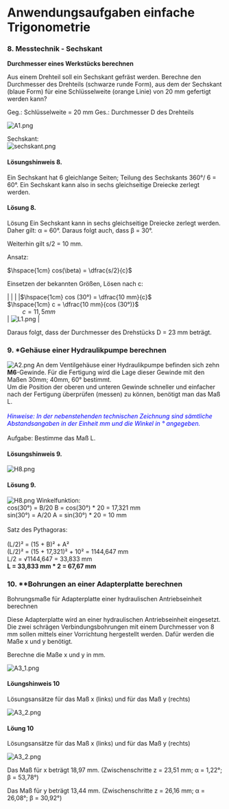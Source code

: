 <!--
author: Christian Golnik

language: de

link: https://gist.githubusercontent.com/andre-dietrich/3c69f68b2c4d80c8c6eb177229ae1ae8/raw/31cde15c4a7f3c2eda7d5ebdea440205f366acad/hideCircle.css

narrator: Ukrainian Female
-->

# Anwendungsaufgaben einfache Trigonometrie

### 8. Messtechnik - Sechskant

__Durchmesser eines Werkstücks berechnen__

Aus einem Drehteil soll ein Sechskant gefräst werden. Berechne den Durchmesser des Drehteils (schwarze runde Form), aus dem der Sechskant (blaue Form) für eine Schlüsselweite (orange Linie) von 20 mm gefertigt werden kann?

Geg.: Schlüsselweite = 20 mm
Ges.:	Durchmesser D des Drehteils

![A1.png](https://diversewolken.ddns.net/nextcloud/index.php/s/4BFW3SLYQjJdcrk/download)

Sechskant:<br> ![sechskant.png](https://diversewolken.ddns.net/nextcloud/index.php/s/C9QsrZyRHt7CsRL/download)

#### Lösungshinweis 8.
Ein Sechskant hat 6 gleichlange Seiten; Teilung des Sechskants 360°/ 6 = 60°. Ein Sechskant kann also in sechs gleichseitige Dreiecke zerlegt werden.

#### Lösung 8.

Lösung
Ein Sechskant kann in sechs gleichseitige Dreiecke zerlegt werden. Daher gilt: α = 60°. Daraus folgt auch, dass β = 30°. 

Weiterhin gilt s/2 = 10 mm. 

Ansatz:

$\hspace{1cm} cos(\beta) 	= \dfrac{s/2}{c}$

Einsetzen der bekannten Größen, Lösen nach c:

| | |
|$\hspace{1cm} cos (30°)	= \dfrac{10 mm}{c}$ <br> $\hspace{1cm} c	= \dfrac{10 mm}{cos (30°)}$ <br> $\hspace{1cm} c 	= 11,5 mm$ <br> | ![L1.png](https://diversewolken.ddns.net/nextcloud/index.php/s/r29cB5Ro6Rj3mDD/download)  | 

Daraus folgt, dass der Durchmesser des Drehstücks D = 23 mm beträgt.

### 9. *Gehäuse einer Hydraulikpumpe  berechnen

![A2.png](https://diversewolken.ddns.net/nextcloud/index.php/s/tZME7pRmRxXScEG/download) An dem Ventilgehäuse einer Hydraulikpumpe befinden sich zehn __M6__-Gewinde. Für die Fertigung wird die Lage dieser Gewinde mit den Maßen 30mm; 40mm, 60° bestimmt. <br> Um die Position der oberen und unteren Gewinde schneller und einfacher nach der Fertigung überprüfen (messen) zu können, benötigt man das Maß L. <br> <br>
<span style="color:blue">_Hinweise: In der nebenstehenden technischen Zeichnung sind sämtliche Abstandsangaben in der Einheit mm und die Winkel in ° angegeben._</span> <br> <br>
Aufgabe: Bestimme das Maß L.

#### Lösungshinweis 9.

![H8.png](https://diversewolken.ddns.net/nextcloud/index.php/s/WaQCiHrbyr3oTee/download)


#### Lösung 9.
![H8.png](https://diversewolken.ddns.net/nextcloud/index.php/s/WaQCiHrbyr3oTee/download) Winkelfunktion:<br>
cos(30°) = B/20		B = cos(30°) * 20 = 17,321 mm <br>
sin(30°) = A/20		A = sin(30°) * 20 = 10 mm <br> <br>
Satz des Pythagoras: <br> <br>
(L/2)² = (15 + B)² + A² <br>
(L/2)² = (15 + 17,321)² + 10² = 1144,647 mm <br>
L/2 = √1144,647 = 33,833 mm <br>
__L = 33,833 mm * 2 = 67,67 mm__

### 10. **Bohrungen an einer Adapterplatte berechnen

Bohrungsmaße für Adapterplatte einer hydraulischen Antriebseinheit berechnen

Diese Adapterplatte wird an einer hydraulischen Antriebseinheit eingesetzt. Die zwei schrägen Verbindungsbohrungen mit einem Durchmesser von 8 mm sollen mittels einer Vorrichtung hergestellt werden. Dafür werden die Maße x und y benötigt.

Berechne die Maße x und y in mm.

![A3_1.png](https://diversewolken.ddns.net/nextcloud/index.php/s/seRQ9owjofLwTBP/download)

#### Löungshinweis 10

Lösungsansätze für das Maß x (links) und für das Maß y (rechts)

![A3_2.png](https://diversewolken.ddns.net/nextcloud/index.php/s/Crnd2t4TSnLR4mG/download)

#### Löung 10

Lösungsansätze für das Maß x (links) und für das Maß y (rechts)

![A3_2.png](https://diversewolken.ddns.net/nextcloud/index.php/s/Crnd2t4TSnLR4mG/download)

Das Maß für x beträgt 18,97 mm.
(Zwischenschritte z = 23,51 mm; α = 1,22°; β = 53,78°)

Das Maß für y beträgt 13,44 mm.
(Zwischenschritte z = 26,16 mm; α = 26,08°; β = 30,92°)